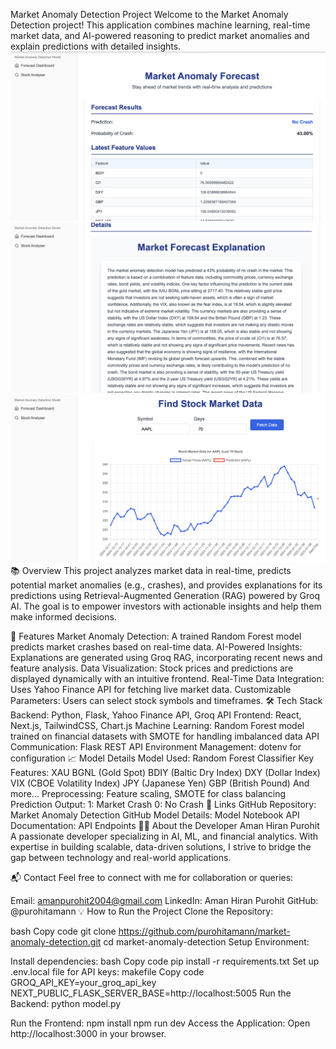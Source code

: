 Market Anomaly Detection Project
Welcome to the Market Anomaly Detection project! This application combines machine learning, real-time market data, and AI-powered reasoning to predict market anomalies and explain predictions with detailed insights.
![alt text](<Screenshot 2025-01-12 at 14.31.17.png>)
![alt text](<Screenshot 2025-01-12 at 14.31.27.png>)
![alt text](<Screenshot 2025-01-12 at 14.31.48.png>)
📚 Overview
This project analyzes market data in real-time, predicts potential market anomalies (e.g., crashes), and provides explanations for its predictions using Retrieval-Augmented Generation (RAG) powered by Groq AI. The goal is to empower investors with actionable insights and help them make informed decisions.

🚀 Features
Market Anomaly Detection: A trained Random Forest model predicts market crashes based on real-time data.
AI-Powered Insights: Explanations are generated using Groq RAG, incorporating recent news and feature analysis.
Data Visualization: Stock prices and predictions are displayed dynamically with an intuitive frontend.
Real-Time Data Integration: Uses Yahoo Finance API for fetching live market data.
Customizable Parameters: Users can select stock symbols and timeframes.
🛠️ Tech Stack
Backend: Python, Flask, Yahoo Finance API, Groq API
Frontend: React, Next.js, TailwindCSS, Chart.js
Machine Learning: Random Forest model trained on financial datasets with SMOTE for handling imbalanced data
API Communication: Flask REST API
Environment Management: dotenv for configuration
📈 Model Details
Model Used: Random Forest Classifier
Key Features:
XAU BGNL (Gold Spot)
BDIY (Baltic Dry Index)
DXY (Dollar Index)
VIX (CBOE Volatility Index)
JPY (Japanese Yen)
GBP (British Pound)
And more...
Preprocessing: Feature scaling, SMOTE for class balancing
Prediction Output:
1: Market Crash
0: No Crash
🔗 Links
GitHub Repository: Market Anomaly Detection GitHub
Model Details: Model Notebook
API Documentation: API Endpoints
👨‍💻 About the Developer
Aman Hiran Purohit
A passionate developer specializing in AI, ML, and financial analytics. With expertise in building scalable, data-driven solutions, I strive to bridge the gap between technology and real-world applications.

📬 Contact
Feel free to connect with me for collaboration or queries:

Email: amanpurohit2004@gmail.com
LinkedIn: Aman Hiran Purohit
GitHub: @purohitamann
💡 How to Run the Project
Clone the Repository:

bash
Copy code
git clone https://github.com/purohitamann/market-anomaly-detection.git
cd market-anomaly-detection
Setup Environment:

Install dependencies:
bash
Copy code
pip install -r requirements.txt
Set up .env.local file for API keys:
makefile
Copy code
GROQ_API_KEY=your_groq_api_key
NEXT_PUBLIC_FLASK_SERVER_BASE=http://localhost:5005
Run the Backend:
python model.py

Run the Frontend:
npm install
npm run dev
Access the Application: Open http://localhost:3000 in your browser.

